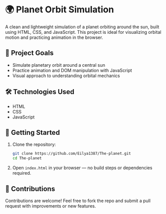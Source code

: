 # 🌍 Planet Orbit Simulation

A clean and lightweight simulation of a planet orbiting around the sun, built using HTML, CSS, and JavaScript. This project is ideal for visualizing orbital motion and practicing animation in the browser.

## 🎯 Project Goals

- Simulate planetary orbit around a central sun
- Practice animation and DOM manipulation with JavaScript
- Visual approach to understanding orbital mechanics

## 🛠 Technologies Used

- HTML
- CSS
- JavaScript

## 🚀 Getting Started

1. Clone the repository:
   ```bash
   git clone https://github.com/Eilya1387/The-planet.git
   cd The-planet
   ```

2. Open `index.html` in your browser — no build steps or dependencies required.

## 🤝 Contributions

Contributions are welcome! Feel free to fork the repo and submit a pull request with improvements or new features.


